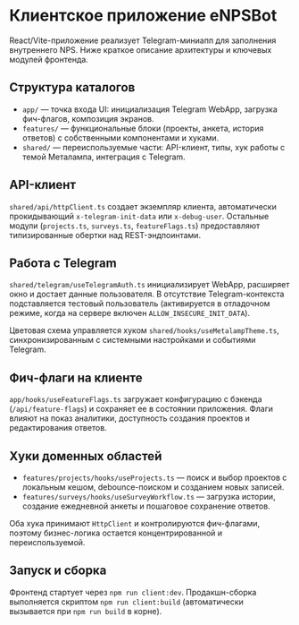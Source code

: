 # Клиентское приложение eNPSBot

React/Vite-приложение реализует Telegram-миниапп для заполнения внутреннего NPS. Ниже краткое описание архитектуры и ключевых модулей фронтенда.

## Структура каталогов

- `app/` — точка входа UI: инициализация Telegram WebApp, загрузка фич-флагов, композиция экранов.
- `features/` — функциональные блоки (проекты, анкета, история ответов) с собственными компонентами и хуками.
- `shared/` — переиспользуемые части: API-клиент, типы, хук работы с темой Металампа, интеграция с Telegram.

## API-клиент

`shared/api/httpClient.ts` создает экземпляр клиента, автоматически прокидывающий `x-telegram-init-data` или `x-debug-user`. Остальные модули (`projects.ts`, `surveys.ts`, `featureFlags.ts`) предоставляют типизированные обертки над REST-эндпоинтами.

## Работа с Telegram

`shared/telegram/useTelegramAuth.ts` инициализирует WebApp, расширяет окно и достает данные пользователя. В отсутствие Telegram-контекста подставляется тестовый пользователь (активируется в отладочном режиме, когда на сервере включен `ALLOW_INSECURE_INIT_DATA`).

Цветовая схема управляется хуком `shared/hooks/useMetalampTheme.ts`, синхронизированным с системными настройками и событиями Telegram.

## Фич-флаги на клиенте

`app/hooks/useFeatureFlags.ts` загружает конфигурацию с бэкенда (`/api/feature-flags`) и сохраняет ее в состоянии приложения. Флаги влияют на показ аналитики, доступность создания проектов и редактирования ответов.

## Хуки доменных областей

- `features/projects/hooks/useProjects.ts` — поиск и выбор проектов с локальным кешом, debounce-поиском и созданием новых записей.
- `features/surveys/hooks/useSurveyWorkflow.ts` — загрузка истории, создание ежедневной анкеты и пошаговое сохранение ответов.

Оба хука принимают `HttpClient` и контролируются фич-флагами, поэтому бизнес-логика остается концентрированной и переиспользуемой.

## Запуск и сборка

Фронтенд стартует через `npm run client:dev`. Продакшн-сборка выполняется скриптом `npm run client:build` (автоматически вызывается при `npm run build` в корне).
